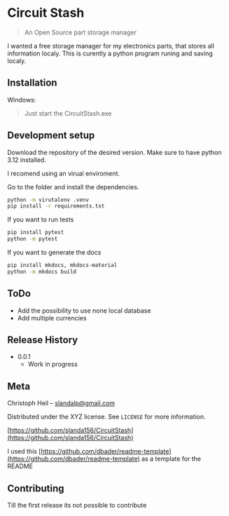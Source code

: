 # Circuit Stash
> An Open Source part storage manager

I wanted a free storage manager for my electronics parts, that stores all information localy.
This is curently a python program runing and saving localy.


## Installation

Windows:
>Just start the CircuitStash.exe

## Development setup

Download the repository of the desired version.
Make sure to have python 3.12 installed.

I recomend using an virual enviroment.

Go to the folder and install the dependencies.

```sh
python -m virutalenv .venv
pip install -r requirements.txt
```

If you want to run tests
```sh
pip install pytest
python -m pytest
```

If you want to generate the docs
```sh
pip install mkdocs, mkdocs-material
python -m mkdocs build
```

## ToDo

* Add the possibility to use none local database
* Add multiple currencies

## Release History

* 0.0.1
    * Work in progress

## Meta

Christoph Heil – slandalp@gmail.com

Distributed under the XYZ license. See ``LICENSE`` for more information.

[https://github.com/slanda156/CircuitStash](https://github.com/slanda156/CircuitStash)

I used this [https://github.com/dbader/readme-template](https://github.com/dbader/readme-template) as a template for the README

## Contributing

Till the first release its not possible to contribute
